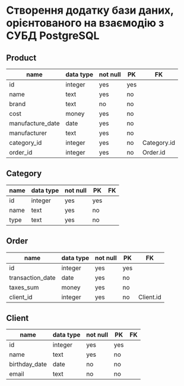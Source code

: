 # Створення додатку бази даних, орієнтованого на взаємодію з СУБД PostgreSQL

## Product
|name|data type|not null|PK|FK|
|--|--|--|--|--|
|id|integer|yes|yes
|name|text|yes|no
|brand|text|no|no
|cost|money|yes|no
|manufacture_date|date|yes|no
|manufacturer|text|yes|no
|category_id|integer|yes|no|Category.id
|order_id|integer|yes|no|Order.id

## Category
|name|data type|not null|PK|FK|
|--|--|--|--|--|
|id|integer|yes|yes
|name|text|yes|no
|type|text|yes|no

## Order
|name|data type|not null|PK|FK|
|--|--|--|--|--|
|id|integer|yes|yes
|transaction_date|date|yes|no
|taxes_sum|money|yes|no
|client_id|integer|yes|no|Client.id

## Client
|name|data type|not null|PK|FK|
|--|--|--|--|--|
|id|integer|yes|yes
|name|text|yes|no
|birthday_date|date|no|no
|email|text|no|no
